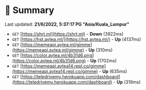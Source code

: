 # 📖 Summary
Last updated: **21/6/2022, 5:37:17 PG "Asia/Kuala_Lumpur"**

- `GET` [https://shrt.ml](https://shrt.ml) - **Down** (3922ms)
- `GET` [https://hst.aytea.ml/](https://hst.aytea.ml/) - **Up** (4137ms)
- `GET` [https://memeapi.aytea.ml/gimme](https://memeapi.aytea.ml/gimme) - **Up** (310ms)
- `GET` [https://color.aytea.ml/4b31d6.png](https://color.aytea.ml/4b31d6.png) - **Up** (1702ms)
- `GET` [https://memeapi.aytea14.repl.co/gimme](https://memeapi.aytea14.repl.co/gimme) - **Up** (635ms)
- `GET` [https://teledrivemy.herokuapp.com/dashboard](https://teledrivemy.herokuapp.com/dashboard) - **Up** (319ms)
